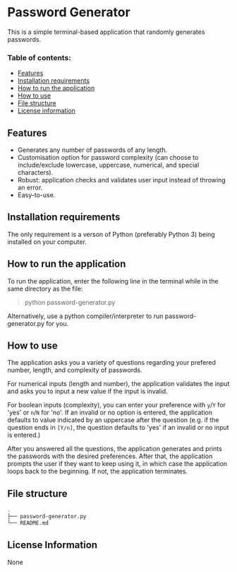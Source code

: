 # Password Generator
This is a simple terminal-based application that randomly generates passwords.

### Table of contents:
- [Features](#features)
- [Installation requirements](#installation-requirements)
- [How to run the application](#how-to-run-the-application)
- [How to use](#how-to-use)
- [File structure](#file-structure)
- [License information](#license-information)

## Features
- Generates any number of passwords of any length.
- Customisation option for password complexity (can choose to include/exclude lowercase, uppercase, numerical, and special characters).
- Robust: application checks and validates user input instead of throwing an error.
- Easy-to-use.

## Installation requirements

The only requirement is a verson of Python (preferably Python 3) being installed on your computer.

## How to run the application

To run the application, enter the following line in the terminal while in the same directory as the file:

> python password-generator.py

Alternatively, use a python compiler/interpreter to run password-generator.py for you.

## How to use

The application asks you a variety of questions regarding your prefered number, length, and complexity of passwords.

For numerical inputs (length and number), the application validates the input and asks you to input a new value if the input is invalid.

For boolean inputs (complexity), you can enter your preference with `y`/`Y` for 'yes' or `n`/`N` for 'no'. If an invalid or no option is entered, the application defaults to value indicated by an uppercase after the question (e.g. if the question ends in `[Y/n]`, the question defaults to 'yes' if an invalid or no input is entered.)

After you answered all the questions, the application generates and prints the passwords with the desired preferences. After that, the application prompts the user if they want to keep using it, in which case the application loops back to the beginning. If not, the application terminates.

## File structure

```bash
.
├── password-generator.py
└── README.md

```

## License Information

None
